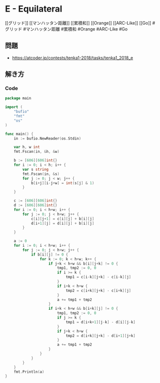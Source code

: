 # E - Equilateral
[[グリッド]] [[マンハッタン距離]] [[累積和]] [[Orange]] [[ARC-Like]] [[Go]]
#グリッド #マンハッタン距離 #累積和 #Orange #ARC-Like #Go 

## 問題
- https://atcoder.jp/contests/tenka1-2018/tasks/tenka1_2018_e

## 解き方
### Code
```go
package main

import (
	"bufio"
	"fmt"
	"os"
)

func main() {
	in := bufio.NewReader(os.Stdin)

	var h, w int
	fmt.Fscan(in, &h, &w)

	b := [606][606]int{}
	for i := 0; i < h; i++ {
		var s string
		fmt.Fscan(in, &s)
		for j := 0; j < w; j++ {
			b[i+j][i-j+w] = int(s[j] & 1)
		}
	}

	c := [606][606]int{}
	d := [606][606]int{}
	for i := 0; i < h+w; i++ {
		for j := 0; j < h+w; j++ {
			c[i][j+1] = c[i][j] + b[i][j]
			d[i+1][j] = d[i][j] + b[i][j]
		}
	}

	a := 0
	for i := 0; i < h+w; i++ {
		for j := 0; j < h+w; j++ {
			if b[i][j] != 0 {
				for k := 0; k < h+w; k++ {
					if j+k < h+w && b[i][j+k] != 0 {
						tmp1, tmp2 := 0, 0
						if i >= k {
							tmp1 = c[i-k][j+k] - c[i-k][j]
						}
						if i+k < h+w {
							tmp2 = c[i+k][j+k] - c[i+k][j]
						}
						a += tmp1 + tmp2
					}
					if i+k < h+w && b[i+k][j] != 0 {
						tmp1, tmp2 := 0, 0
						if j >= k {
							tmp1 = d[i+k+1][j-k] - d[i][j-k]
						}
						if j+k < h+w {
							tmp2 = d[i+k][j+k] - d[i+1][j+k]
						}
						a += tmp1 + tmp2
					}
				}
			}
		}
	}
	fmt.Println(a)
}
```